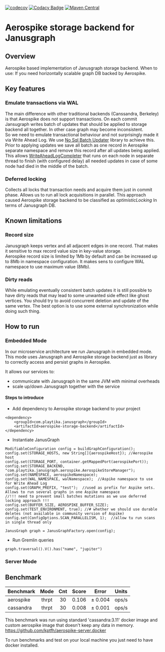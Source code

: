 [![codecov](https://codecov.io/gh/Playtika/aerospike-janusgraph-storage-backend/branch/develop/graph/badge.svg)](https://codecov.io/gh/Playtika/aerospike-janusgraph-storage-backend)
[![Codacy Badge](https://api.codacy.com/project/badge/Grade/76d508c67fc04544bc7270140ca8be26)](https://www.codacy.com/app/PlaytikaCodacy/aerospike-janusgraph-storage-backend?utm_source=github.com&amp;utm_medium=referral&amp;utm_content=Playtika/aerospike-janusgraph-storage-backend&amp;utm_campaign=Badge_Grade)
[![Maven Central](https://maven-badges.herokuapp.com/maven-central/com.playtika.janusgraph/aerospike-storage-backend/badge.svg)](https://maven-badges.herokuapp.com/maven-central/com.playtika.janusgraph/aerospike-storage-backend)

# Aerospike storage backend for Janusgraph

## Overview

Aerospike based implementation of Janusgraph storage backend. 
When to use: If you need horizontally scalable graph DB backed by Aerospike.

## Key features

### Emulate transactions via WAL
The main difference with other traditional backends (Canssandra, Berkeley) is that Aerospike does not support transactions.
On each commit Jansugraph writes batch of updates that should be applied to storage backend all together. 
In other case graph may become inconsistent.   
So we need to emulate transactional behaviour and not surprisingly made it via Write Ahead Log. 
We use [No Sql Batch Updater](https://github.com/Playtika/nosql-batch-updater) library to achieve this.
Prior to applying updates we save all batch as one record in Aerospike separate namespace and remove this record after all updates being applied.
This allows [WriteAheadLogCompleter](https://github.com/Playtika/nosql-batch-updater/blob/master/batch-updater/src/main/java/nosql/batch/update/wal/WriteAheadLogCompleter.java) 
that runs on each node in separate thread to finish (with configured delay) all needed updates in case of some node had died in the middle of the batch.

### Deferred locking
Collects all locks that transaction needs and acquire them just in commit phase. 
Allows us to run all lock acquisitions in parallel. This approach caused Aerospike storage backend to be classified
as _optimisticLocking_ In terms of Janusgraph DB.

## Known limitations

### Record size 
Janusgraph keeps vertex and all adjacent edges in one record.
 That makes it sensitive to max record value size in key-value storage.   
 Aerospike record size is limited by 1Mb by default and can be increased up to 8Mb in
  namespace configuration. It makes sens to configure WAL namespace to use maximum value (8Mb).

### Dirty reads
While emulating eventually consistent batch updates it is still possible to have dirty reads that may lead to some unwanted side effect
like ghost vertices. You should try to avoid concurrent deletion and update of the same vertex. 
The best option is to use some external synchronization while doing such thing.       

## How to run
### Embedded Mode
In our microservice architecture we run Janusgraph in embedded mode. 
This mode uses Janusgraph and Aerospike storage backend just as library to correctly access and persist graphs in Aerospike.   

It allows our services to:
 - communicate with Janusgraph in the same JVM with minimal overheads
 - scale up/down Janusgraph together with the service  

#### Steps to introduce 
* Add dependency to Aerospike storage backend to your project  
```
<dependency>
    <groupId>com.playtika.janusgraph</groupId>
    <artifactId>aerospike-storage-backend</artifactId>
</dependency>
```
* Instantiate JanusGraph
```
ModifiableConfiguration config = buildGraphConfiguration();
config.set(STORAGE_HOSTS, new String[]{aerospikeHost}); //Aerospike host
config.set(STORAGE_PORT, container.getMappedPort(aerospikePort));
config.set(STORAGE_BACKEND, "com.playtika.janusgraph.aerospike.AerospikeStoreManager");
config.set(NAMESPACE, aerospikeNamespace);
config.set(WAL_NAMESPACE, walNamespace);  //Aspike namespace to use for Write Ahead Log
config.set(GRAPH_PREFIX, "test");  //used as prefix for Aspike sets. Allows to run several graphs in one Aspike namespace  
//!!! need to prevent small batches mutations as we use deferred locking approach !!!
config.set(BUFFER_SIZE, AEROSPIKE_BUFFER_SIZE);
config.set(TEST_ENVIRONMENT, true); //# whether we should use durable deletes (not available in community version of Aspike) 
config.set(ConfigOptions.SCAN_PARALLELISM, 1);  //allow tu run scans in single thread only 

JanusGraph graph = JanusGraphFactory.open(config);
```
* Run Gremlin queries
```
graph.traversal().V().has("name", "jupiter")
```

### Server Mode
  
## Benchmark

| Benchmark | Mode  |  Cnt  | Score  | Error  | Units |
|:---       |   :-: |   :-: |   :-:  |   :-:  |  :-:  |
|aerospike | thrpt |  30 | 0.106 | ± 0.004 | ops/s |
|cassandra | thrpt |  30 | 0.008 | ± 0.001 | ops/s |

This benchmark was run using standard 'cassandra:3.11' docker image and custom aerospike image that doesn't keep any data in memory.
https://github.com/kptfh/aerospike-server.docker

To run benchmarks and test on your local machine you just need to have docker installed.
